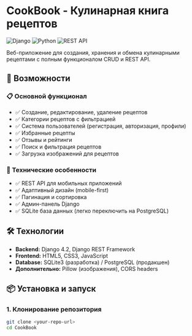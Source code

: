 # CookBook - Кулинарная книга рецептов

![Django](https://img.shields.io/badge/Django-4.2-green)
![Python](https://img.shields.io/badge/Python-3.8+-blue)
![REST API](https://img.shields.io/badge/REST-API-orange)

Веб-приложение для создания, хранения и обмена кулинарными рецептами с полным функционалом CRUD и REST API.

## 🚀 Возможности

### 📋 Основной функционал
- ✅ Создание, редактирование, удаление рецептов
- ✅ Категории рецептов с фильтрацией
- ✅ Система пользователей (регистрация, авторизация, профили)
- ✅ Избранные рецепты
- ✅ Отзывы и рейтинги
- ✅ Поиск и фильтрация рецептов
- ✅ Загрузка изображений для рецептов

### 🔧 Технические особенности
- ✅ REST API для мобильных приложений
- ✅ Адаптивный дизайн (mobile-first)
- ✅ Пагинация и сортировка
- ✅ Админ-панель Django
- ✅ SQLite база данных (легко переключить на PostgreSQL)

## 🛠 Технологии

- **Backend:** Django 4.2, Django REST Framework
- **Frontend:** HTML5, CSS3, JavaScript
- **Database:** SQLite3 (разработка) / PostgreSQL (продакшен)
- **Дополнительно:** Pillow (изображения), CORS headers

## 📦 Установка и запуск

### 1. Клонирование репозитория
```bash
git clone <your-repo-url>
cd CookBook
 
